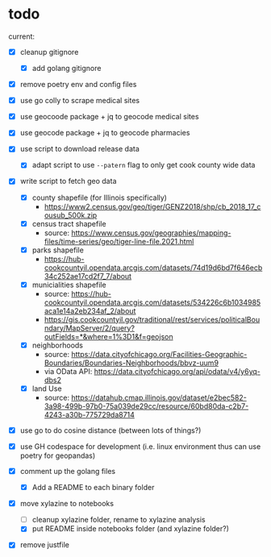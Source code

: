 # todo

current:

- [x] cleanup gitignore
  - [x] add golang gitignore
- [x] remove poetry env and config files
- [x] use go colly to scrape medical sites
- [x] use geocoode package + jq to geocode medical sites
- [x] use geocode package + jq to geocode pharmacies
- [x] use script to download release data
  - [x] adapt script to use `--patern` flag to only get cook county wide data
- [x] write script to fetch geo data 
  - [x] county shapefile (for Illinois specifically)
    -  https://www2.census.gov/geo/tiger/GENZ2018/shp/cb_2018_17_cousub_500k.zip
  - [x] census tract shapefile
    - source: https://www.census.gov/geographies/mapping-files/time-series/geo/tiger-line-file.2021.html
  - [x] parks shapefile
    - https://hub-cookcountyil.opendata.arcgis.com/datasets/74d19d6bd7f646ecb34c252ae17cd2f7_7/about
  - [x] municialities shapefile
    - source: https://hub-cookcountyil.opendata.arcgis.com/datasets/534226c6b1034985aca1e14a2eb234af_2/about
    - https://gis.cookcountyil.gov/traditional/rest/services/politicalBoundary/MapServer/2/query?outFields=*&where=1%3D1&f=geojson
  - [x] neighborhoods
    - source: https://data.cityofchicago.org/Facilities-Geographic-Boundaries/Boundaries-Neighborhoods/bbvz-uum9
    - via OData API: https://data.cityofchicago.org/api/odata/v4/y6yq-dbs2
  - [x] land Use
    - source: https://datahub.cmap.illinois.gov/dataset/e2bec582-3a98-499b-97b0-75a039de29cc/resource/60bd80da-c2b7-4243-a30b-775729da8714
- [x] use go to do cosine distance (between lots of things?)
- [x] use GH codespace for development (i.e. linux environment thus can use poetry for geopandas)


- [x] comment up the golang files
  - [x] Add a README to each binary folder
- [x] move xylazine to notebooks
  - [ ] cleanup xylazine folder, rename to xylazine analysis
  - [x] put README inside notebooks folder (and xylazine folder?)
- [x] remove justfile
